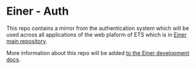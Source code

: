 # Einer - Auth

This repo contains a mirror from the authentication system which will be used across all applications of the web plaform of ETS which is in [Einer main repository](github.com/ets-einer/einer).

More information about this repo will be added [to the Einer development docs](https://docs-einer.vercel.app/).
